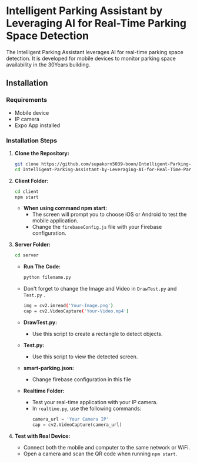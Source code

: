 # Intelligent Parking Assistant by Leveraging AI for Real-Time Parking Space Detection

The Intelligent Parking Assistant leverages AI for real-time parking space detection. It is developed for mobile devices to monitor parking space availability in the 30Years building.

## Installation

### Requirements 
- Mobile device
- IP camera
- Expo App installed

### Installation Steps 

1. **Clone the Repository:**
    ```bash
    git clone https://github.com/supakorn5039-boon/Intelligent-Parking-Assistant-by-Leveraging-AI-for-Real-Time-Parking-Space-Detection
    cd Intelligent-Parking-Assistant-by-Leveraging-AI-for-Real-Time-Parking-Space-Detection
    ```

2. **Client Folder:**
    ```bash
    cd client
    npm start
    ```

    - **When using command npm start:**
        - The screen will prompt you to choose iOS or Android to test the mobile application.
        - Change the `firebaseConfig.js` file with your Firebase configuration.

3. **Server Folder:**
    ```bash
    cd server
    ```
    - **Run The Code:**
        ```bash
        python filename.py
        ```

    - Don't forget to change the Image and Video in `DrawTest.py` and `Test.py` .
        ```bash
        img = cv2.imread('Your-Image.png')
        cap = cv2.VideoCapture('Your-Video.mp4')
        ```

    - **DrawTest.py:**
        - Use this script to create a rectangle to detect objects.

    - **Test.py:**
        - Use this script to view the detected screen.

    - **smart-parking.json:**
        - Change firebase configuration in this file

    - **Realtime Folder:**
        - Test your real-time application with your IP camera.
        - In `realtime.py`, use the following commands:
            ```python
            camera_url = 'Your Camera IP'
            cap = cv2.VideoCapture(camera_url)
            ```
        
5. **Test with Real Device:**
    - Connect both the mobile and computer to the same network or WiFi.
    - Open a camera and scan the QR code when running `npm start`.
